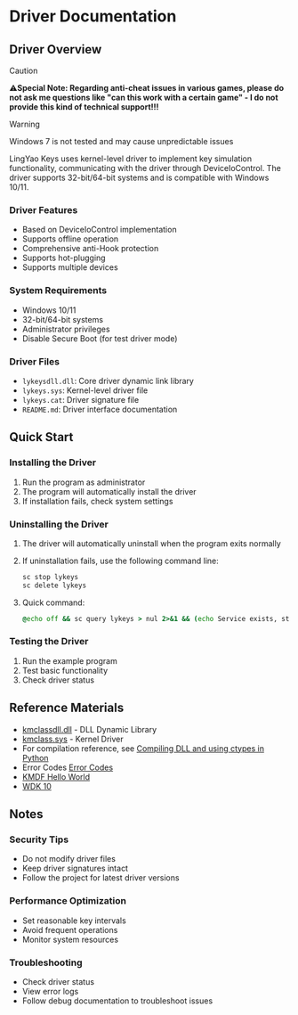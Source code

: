 # Driver Documentation

## Driver Overview
> [!CAUTION]
> ⚠️**Special Note: Regarding anti-cheat issues in various games, please do not ask me questions like "can this work with a certain game" - I do not provide this kind of technical support!!!**

> [!WARNING]
> Windows 7 is not tested and may cause unpredictable issues

LingYao Keys uses kernel-level driver to implement key simulation functionality, communicating with the driver through DeviceIoControl. The driver supports 32-bit/64-bit systems and is compatible with Windows 10/11.

### Driver Features
- Based on DeviceIoControl implementation
- Supports offline operation
- Comprehensive anti-Hook protection
- Supports hot-plugging
- Supports multiple devices

### System Requirements
- Windows 10/11
- 32-bit/64-bit systems
- Administrator privileges
- Disable Secure Boot (for test driver mode)

### Driver Files
- `lykeysdll.dll`: Core driver dynamic link library
- `lykeys.sys`: Kernel-level driver file
- `lykeys.cat`: Driver signature file
- `README.md`: Driver interface documentation

## Quick Start

### Installing the Driver
1. Run the program as administrator
2. The program will automatically install the driver
3. If installation fails, check system settings

### Uninstalling the Driver
1. The driver will automatically uninstall when the program exits normally
2. If uninstallation fails, use the following command line:
   ```cmd
   sc stop lykeys
   sc delete lykeys
   ```

3. Quick command:
   ```cmd
   @echo off && sc query lykeys > nul 2>&1 && (echo Service exists, stopping... && sc stop lykeys > nul 2>&1 && timeout /t 2 /nobreak > nul && sc delete lykeys > nul 2>&1 && echo Service deleted successfully && exit) || (echo Service does not exist && exit)
   ```

### Testing the Driver
1. Run the example program
2. Test basic functionality
3. Check driver status

## Reference Materials

- [kmclassdll.dll](https://github.com/BestBurning/kmclassdll/releases) - DLL Dynamic Library
- [kmclass.sys](https://github.com/BestBurning/kmclass/releases) - Kernel Driver
- For compilation reference, see [Compiling DLL and using ctypes in Python](https://di1shuai.com/%E7%BC%96%E8%AF%91dll%E5%B9%B6%E5%9C%A8python%E4%B8%AD%E4%BD%BF%E7%94%A8ctypes%E8%B0%83%E7%94%A8.html)
- Error Codes [Error Codes](https://docs.microsoft.com/zh-cn/windows/win32/debug/system-error-codes)
- [KMDF Hello World](https://docs.microsoft.com/zh-cn/windows-hardware/drivers/gettingstarted/writing-a-very-small-kmdf--driver)
- [WDK 10](https://docs.microsoft.com/en-us/windows-hardware/drivers/download-the-wdk) 

## Notes

### Security Tips
- Do not modify driver files
- Keep driver signatures intact
- Follow the project for latest driver versions

### Performance Optimization
- Set reasonable key intervals
- Avoid frequent operations
- Monitor system resources

### Troubleshooting
- Check driver status
- View error logs
- Follow debug documentation to troubleshoot issues 